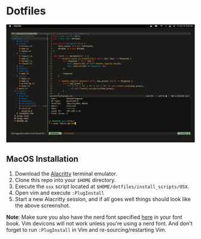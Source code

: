 # Dotfiles

<img src="https://github.com/solidiquis/solidiquis/blob/master/assets/setup_6.png?raw=true">

## MacOS Installation
1. Download the [Alacritty](https://github.com/alacritty/alacritty) terminal emulator.
2. Clone this repo into your `$HOME` directory.
3. Execute the `osx` script located at `$HOME/dotfiles/install_scripts/OSX`.
4. Open vim and execute `:PlugInstall`
5. Start a new Alacritty session, and if all goes well things should look like the above screenshot.

**Note**: Make sure you also have the nerd font specified [here](https://github.com/solidiquis/dotfiles/blob/4046cb51ca45318964811505bcd8142a4d47a294/alacritty.yml#L29) in your font book. Vim devicons will not work unless you're using a nerd font. And don't forget to run `:PlugInstall` in Vim and re-sourcing/restarting Vim.
